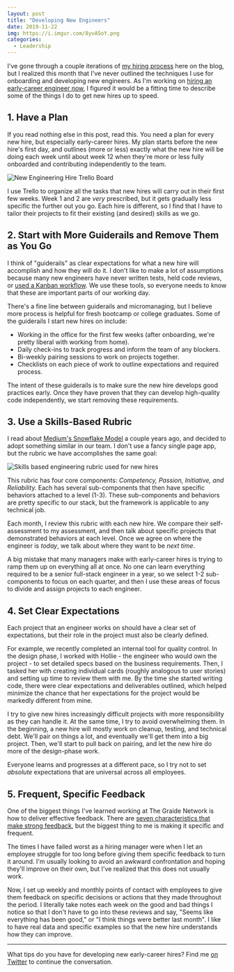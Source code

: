 ```yaml
---
layout: post
title: "Developing New Engineers"
date: 2019-11-22
img: https://i.imgur.com/8yvA5oY.png
categories: 
  - Leadership
---
```


I've gone through a couple iterations of [my hiring process](https://www.karllhughes.com/posts/hiring-process) here on the blog, but I realized this month that I've never outlined the techniques I use for onboarding and developing new engineers. As I'm working on [hiring an early-career engineer now](https://github.com/thegraidenetwork/job-openings/blob/master/positions/software-engineer.md), I figured it would be a fitting time to describe some of the things I do to get new hires up to speed.

## 1. Have a Plan

If you read nothing else in this post, read this. You need a plan for every new hire, but especially early-career hires. My plan starts before the new hire's first day, and outlines (more or less) exactly what the new hire will be doing each week until about week 12 when they're more or less fully onboarded and contributing independently to the team.

![New Engineering Hire Trello Board](https://i.imgur.com/F3vK7U0.png)

I use Trello to organize all the tasks that new hires will carry out in their first few weeks. Week 1 and 2 are _very_ prescribed, but it gets gradually less specific the further out you go. Each hire is different, so I find that I have to tailor their projects to fit their existing (and desired) skills as we go.

## 2. Start with More Guiderails and Remove Them as You Go

I think of "guiderails" as clear expectations for what a new hire will accomplish and how they will do it. I don't like to make a lot of assumptions because many new engineers have never written tests, held code reviews, or [used a Kanban workflow](https://www.themuse.com/advice/an-underrated-way-for-engineering-teams-to-improve-their-workflow). We use these tools, so everyone needs to know that these are important parts of our working day.

There's a fine line between guiderails and micromanaging, but I believe more process is helpful for fresh bootcamp or college graduates. Some of the guiderails I start new hires on include:

- Working in the office for the first few weeks (after onboarding, we're pretty liberal with working from home).
- Daily check-ins to track progress and inform the team of any blockers.
- Bi-weekly pairing sessions to work on projects together.
- Checklists on each piece of work to outline expectations and required process.

The intent of these guiderails is to make sure the new hire develops good practices early. Once they have proven that they can develop high-quality code independently, we start removing these requirements.

## 3. Use a Skills-Based Rubric

I read about [Medium's Snowflake Model](https://snowflake.medium.com/) a couple years ago, and decided to adopt something similar in our team. I don't use a fancy single page app, but the rubric we have accomplishes the same goal:

![Skills based engineering rubric used for new hires](https://i.imgur.com/TtNEoqa.png)

This rubric has four core components: *Competency, Passion, Initiative, and Reliability.* Each has several sub-components that then have specific behaviors attached to a level (1-3). These sub-components and behaviors are pretty specific to our stack, but the framework is applicable to any technical job.

Each month, I review this rubric with each new hire. We compare their self-assessment to my assessment, and then talk about specific projects that demonstrated behaviors at each level. Once we agree on where the engineer is _today_, we talk about where they want to be _next time_.

A big mistake that many managers make with early-career hires is trying to ramp them up on everything all at once. No one can learn everything required to be a senior full-stack engineer in a year, so we select 1-2 sub-components to focus on each quarter, and then I use these areas of focus to divide and assign projects to each engineer.

## 4. Set Clear Expectations

Each project that an engineer works on should have a clear set of expectations, but their role in the project must also be clearly defined.

For example, we recently completed an internal tool for quality control. In the design phase, I worked with Hollie - the engineer who would own the project - to set detailed specs based on the business requirements. Then, I tasked her with creating individual cards (roughly analogous to user stories) and setting up time to review them with me. By the time she started writing code, there were clear expectations and deliverables outlined, which helped minimize the chance that her expectations for the project would be markedly different from mine.

I try to give new hires increasingly difficult projects with more responsibility as they can handle it. At the same time, I try to avoid overwhelming them. In the beginning, a new hire will mostly work on cleanup, testing, and technical debt. We'll pair on things a lot, and eventually we'll get them into a big project. Then, we'll start to pull back on pairing, and let the new hire do more of the design-phase work.

Everyone learns and progresses at a different pace, so I try not to set _absolute_ expectations that are universal across all employees.

## 5. Frequent, Specific Feedback

One of the biggest things I've learned working at The Graide Network is how to deliver effective feedback. There are [seven characteristics that make  strong feedback](https://www.thegraidenetwork.com/7-hallmarks-philosophy), but the biggest thing to me is making it specific and frequent.

The times I have failed worst as a hiring manager were when I let an employee struggle for too long before giving them specific feedback to turn it around. I'm usually looking to avoid an awkward confrontation and hoping they'll improve on their own, but I've realized that this does not usually work.

Now, I set up weekly and monthly points of contact with employees to give them feedback on specific decisions or actions that they made throughout the period. I literally take notes each week on the good and bad things I notice so that I don't have to go into these reviews and say, "Seems like everything has been good," or "I think things were better last month". I like to have real data and specific examples so that the new hire understands how they can improve.

-----

What tips do you have for developing new early-career hires? Find me [on Twitter](https://twitter.com/karllhughes) to continue the conversation.
